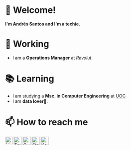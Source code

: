 # 👋 Welcome!

**I'm Andrés Santos and I'm a techie.** 

# 🦾 Working
- I am a **Operations Manager** at *Revolut*. 

# 📚 Learning

- I am studying a **Msc. in Computer Engineering** at [UOC](https://studies.uoc.edu/en/study-at-the-uoc)
- I am **data lover**💖.


# 📫 How to reach me

  <a href="https://www.linkedin.com/in/andsanz/](https://www.linkedin.com/in/andressantossanz/">
    <img align="left" alt="Linkedin" width="24px" src="https://github.com/santos-sanz/santos-sanz/blob/master/resources/Linkedin.svg"/>
  </a>
  
   <a href="https://twitter.com/andres_santz">
    <img align="left" alt="Twitter" width="26px" src="https://github.com/data-andres-santos/data-andres-santos/blob/master/resources/Twitter.svg"/> </a>
  
  <a href="mailto:santossanzandres@gmail.com">
    <img align="left" alt="Gmail" width="26px" src="https://github.com/data-andres-santos/data-andres-santos/blob/master/resources/Gmail.svg"/>  </a>

 <a href="https://stackoverflow.com/users/13103923/asantz96">
    <img align="left" alt="Stack Overflow" width="26px" src="https://github.com/data-andres-santos/data-andres-santos/blob/master/resources/Stackoverflow.svg"/> </a>
  
<a href="https://www.kaggle.com/andressantossanz">
    <img align="left" alt="Kaggle" width="26px" src="https://github.com/data-andres-santos/data-andres-santos/blob/master/resources/Kaggle.svg"/> </a>
